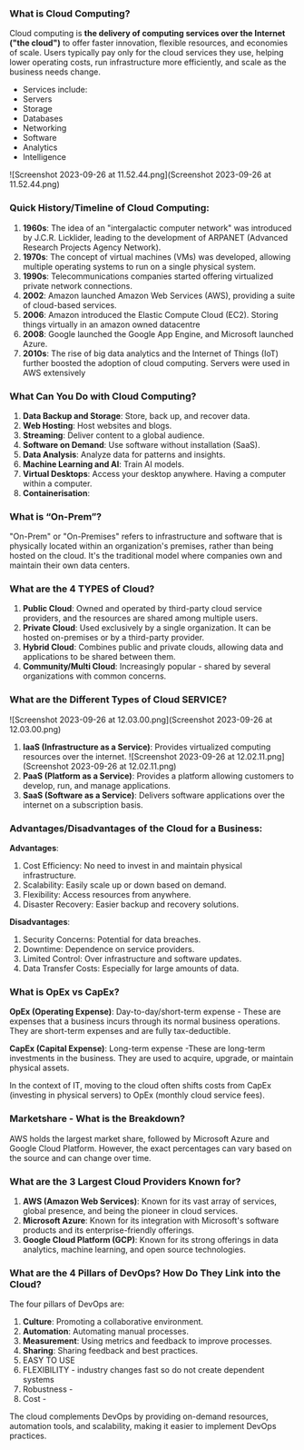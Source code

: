 ### What is Cloud Computing?

Cloud computing is **the delivery of computing services over the Internet ("the cloud")** to offer faster innovation, flexible resources, and economies of scale. Users typically pay only for the cloud services they use, helping lower operating costs, run infrastructure more efficiently, and scale as the business needs change.
- Services include:
- Servers
- Storage
- Databases
- Networking
- Software 
- Analytics
- Intelligence

![Screenshot 2023-09-26 at 11.52.44.png](Screenshot 2023-09-26 at 11.52.44.png)

### Quick History/Timeline of Cloud Computing:

1. **1960s**: The idea of an "intergalactic computer network" was introduced by J.C.R. Licklider, leading to the development of ARPANET (Advanced Research Projects Agency Network).
2. **1970s**: The concept of virtual machines (VMs) was developed, allowing multiple operating systems to run on a single physical system.
3. **1990s**: Telecommunications companies started offering virtualized private network connections.
4. **2002**: Amazon launched Amazon Web Services (AWS), providing a suite of cloud-based services.
5. **2006**: Amazon introduced the Elastic Compute Cloud (EC2). Storing things virtually in an amazon owned datacentre
6. **2008**: Google launched the Google App Engine, and Microsoft launched Azure.
7. **2010s**: The rise of big data analytics and the Internet of Things (IoT) further boosted the adoption of cloud computing. Servers were used in AWS extensively

### What Can You Do with Cloud Computing?

1. **Data Backup and Storage**: Store, back up, and recover data.
2. **Web Hosting**: Host websites and blogs.
3. **Streaming**: Deliver content to a global audience.
4. **Software on Demand**: Use software without installation (SaaS).
5. **Data Analysis**: Analyze data for patterns and insights.
6. **Machine Learning and AI**: Train AI models.
7. **Virtual Desktops**: Access your desktop anywhere. Having a computer within a computer. 
8. **Containerisation**:

### What is “On-Prem”?

"On-Prem" or "On-Premises" refers to infrastructure and software that is physically located within an organization's premises, rather than being hosted on the cloud. It's the traditional model where companies own and maintain their own data centers.

### What are the 4 TYPES of Cloud?

1. **Public Cloud**: Owned and operated by third-party cloud service providers, and the resources are shared among multiple users.
2. **Private Cloud**: Used exclusively by a single organization. It can be hosted on-premises or by a third-party provider.
3. **Hybrid Cloud**: Combines public and private clouds, allowing data and applications to be shared between them.
4. **Community/Multi Cloud**: Increasingly popular - shared by several organizations with common concerns.

### What are the Different Types of Cloud SERVICE?
![Screenshot 2023-09-26 at 12.03.00.png](Screenshot 2023-09-26 at 12.03.00.png)
1. **IaaS (Infrastructure as a Service)**: Provides virtualized computing resources over the internet.
![Screenshot 2023-09-26 at 12.02.11.png](Screenshot 2023-09-26 at 12.02.11.png)
2. **PaaS (Platform as a Service)**: Provides a platform allowing customers to develop, run, and manage applications.
3. **SaaS (Software as a Service)**: Delivers software applications over the internet on a subscription basis.

### Advantages/Disadvantages of the Cloud for a Business:

**Advantages**:
1. Cost Efficiency: No need to invest in and maintain physical infrastructure.
2. Scalability: Easily scale up or down based on demand.
3. Flexibility: Access resources from anywhere.
4. Disaster Recovery: Easier backup and recovery solutions.

**Disadvantages**:
1. Security Concerns: Potential for data breaches.
2. Downtime: Dependence on service providers.
3. Limited Control: Over infrastructure and software updates.
4. Data Transfer Costs: Especially for large amounts of data.

### What is OpEx vs CapEx?

**OpEx (Operating Expense)**: Day-to-day/short-term expense - These are expenses that a business incurs through its normal business operations. They are short-term expenses and are fully tax-deductible.

**CapEx (Capital Expense)**: Long-term expense -These are long-term investments in the business. They are used to acquire, upgrade, or maintain physical assets.

In the context of IT, moving to the cloud often shifts costs from CapEx (investing in physical servers) to OpEx (monthly cloud service fees).

### Marketshare - What is the Breakdown?

AWS holds the largest market share, followed by Microsoft Azure and Google Cloud Platform. However, the exact percentages can vary based on the source and can change over time.

### What are the 3 Largest Cloud Providers Known for?

1. **AWS (Amazon Web Services)**: Known for its vast array of services, global presence, and being the pioneer in cloud services.
2. **Microsoft Azure**: Known for its integration with Microsoft's software products and its enterprise-friendly offerings.
3. **Google Cloud Platform (GCP)**: Known for its strong offerings in data analytics, machine learning, and open source technologies.

### What are the 4 Pillars of DevOps? How Do They Link into the Cloud?

The four pillars of DevOps are:
1. **Culture**: Promoting a collaborative environment.
2. **Automation**: Automating manual processes.
3. **Measurement**: Using metrics and feedback to improve processes.
4. **Sharing**: Sharing feedback and best practices.
5. EASY TO USE 
6. FLEXIBILITY - industry changes fast so do not create dependent systems 
7. Robustness - 
8. Cost - 

The cloud complements DevOps by providing on-demand resources, automation tools, and scalability, making it easier to implement DevOps practices.